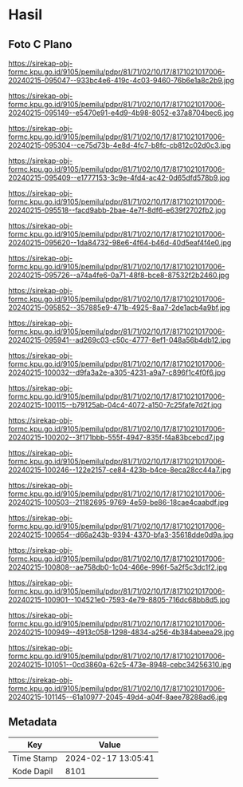 # Hasil

## Foto C Plano

https://sirekap-obj-formc.kpu.go.id/9105/pemilu/pdpr/81/71/02/10/17/8171021017006-20240215-095047--933bc4e6-419c-4c03-9460-76b6e1a8c2b9.jpg

https://sirekap-obj-formc.kpu.go.id/9105/pemilu/pdpr/81/71/02/10/17/8171021017006-20240215-095149--e5470e91-e4d9-4b98-8052-e37a8704bec6.jpg

https://sirekap-obj-formc.kpu.go.id/9105/pemilu/pdpr/81/71/02/10/17/8171021017006-20240215-095304--ce75d73b-4e8d-4fc7-b8fc-cb812c02d0c3.jpg

https://sirekap-obj-formc.kpu.go.id/9105/pemilu/pdpr/81/71/02/10/17/8171021017006-20240215-095409--e1777153-3c9e-4fd4-ac42-0d65dfd578b9.jpg

https://sirekap-obj-formc.kpu.go.id/9105/pemilu/pdpr/81/71/02/10/17/8171021017006-20240215-095518--facd9abb-2bae-4e7f-8df6-e639f2702fb2.jpg

https://sirekap-obj-formc.kpu.go.id/9105/pemilu/pdpr/81/71/02/10/17/8171021017006-20240215-095620--1da84732-98e6-4f64-b46d-40d5eaf4f4e0.jpg

https://sirekap-obj-formc.kpu.go.id/9105/pemilu/pdpr/81/71/02/10/17/8171021017006-20240215-095726--a74a4fe6-0a71-48f8-bce8-87532f2b2460.jpg

https://sirekap-obj-formc.kpu.go.id/9105/pemilu/pdpr/81/71/02/10/17/8171021017006-20240215-095852--357885e9-471b-4925-8aa7-2de1acb4a9bf.jpg

https://sirekap-obj-formc.kpu.go.id/9105/pemilu/pdpr/81/71/02/10/17/8171021017006-20240215-095941--ad269c03-c50c-4777-8ef1-048a56b4db12.jpg

https://sirekap-obj-formc.kpu.go.id/9105/pemilu/pdpr/81/71/02/10/17/8171021017006-20240215-100032--d9fa3a2e-a305-4231-a9a7-c896f1c4f0f6.jpg

https://sirekap-obj-formc.kpu.go.id/9105/pemilu/pdpr/81/71/02/10/17/8171021017006-20240215-100115--b79125ab-04c4-4072-a150-7c25fafe7d2f.jpg

https://sirekap-obj-formc.kpu.go.id/9105/pemilu/pdpr/81/71/02/10/17/8171021017006-20240215-100202--3f171bbb-555f-4947-835f-f4a83bcebcd7.jpg

https://sirekap-obj-formc.kpu.go.id/9105/pemilu/pdpr/81/71/02/10/17/8171021017006-20240215-100246--122e2157-ce84-423b-b4ce-8eca28cc44a7.jpg

https://sirekap-obj-formc.kpu.go.id/9105/pemilu/pdpr/81/71/02/10/17/8171021017006-20240215-100503--21182695-9769-4e59-be86-18cae4caabdf.jpg

https://sirekap-obj-formc.kpu.go.id/9105/pemilu/pdpr/81/71/02/10/17/8171021017006-20240215-100654--d66a243b-9394-4370-bfa3-35618dde0d9a.jpg

https://sirekap-obj-formc.kpu.go.id/9105/pemilu/pdpr/81/71/02/10/17/8171021017006-20240215-100808--ae758db0-1c04-466e-996f-5a2f5c3dc1f2.jpg

https://sirekap-obj-formc.kpu.go.id/9105/pemilu/pdpr/81/71/02/10/17/8171021017006-20240215-100901--104521e0-7593-4e79-8805-716dc68bb8d5.jpg

https://sirekap-obj-formc.kpu.go.id/9105/pemilu/pdpr/81/71/02/10/17/8171021017006-20240215-100949--4913c058-1298-4834-a256-4b384abeea29.jpg

https://sirekap-obj-formc.kpu.go.id/9105/pemilu/pdpr/81/71/02/10/17/8171021017006-20240215-101051--0cd3860a-62c5-473e-8948-cebc34256310.jpg

https://sirekap-obj-formc.kpu.go.id/9105/pemilu/pdpr/81/71/02/10/17/8171021017006-20240215-101145--61a10977-2045-49d4-a04f-8aee78288ad6.jpg


## Metadata

| Key        | Value               |
| ---------- | ------------------- |
| Time Stamp | 2024-02-17 13:05:41 |
| Kode Dapil | 8101                |



